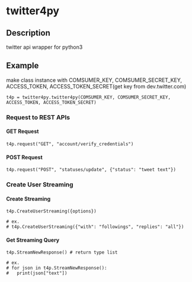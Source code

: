 # twitter4py

## Description
twitter api wrapper for python3

## Example
make class instance with COMSUMER_KEY, COMSUMER_SECRET_KEY, ACCESS_TOKEN, ACCESS_TOKEN_SECRET(get key from dev.twitter.com)
    
    t4p = twitter4py.twitter4py(COMSUMER_KEY, COMSUMER_SECRET_KEY, ACCESS_TOKEN, ACCESS_TOKEN_SECRET)
    
### Request to REST APIs
#### GET Request
    t4p.request("GET", "account/verify_credentials")
    
#### POST Request
    t4p.request("POST", "statuses/update", {"status": "tweet text"})

### Create User Streaming
#### Create Streaming
    t4p.CreateUserStreaming({options})
    
    # ex.
    # t4p.CreateUserStreaming({"with": "followings", "replies": "all"})

#### Get Streaming Query
    t4p.StreamNewResponse() # return type list
    
    # ex.
    # for json in t4p.StreamNewResponse():
    #   print(json["text"])
